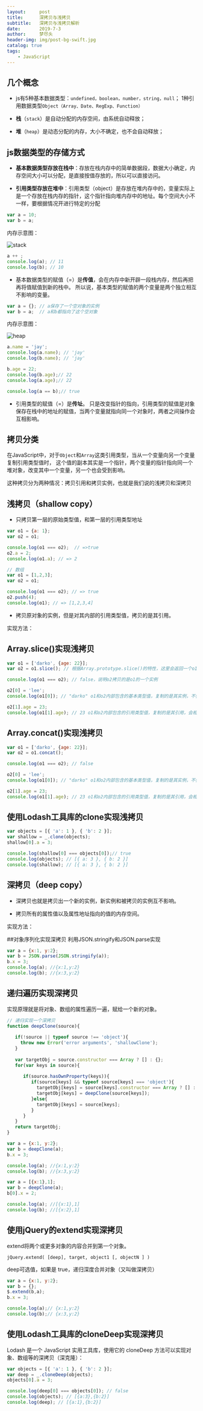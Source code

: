 ```yaml
---
layout:     post
title:      深拷贝与浅拷贝
subtitle:   深拷贝与浅拷贝解析
date:       2019-7-3
author:     梦尽头
header-img: img/post-bg-swift.jpg
catalog: true
tags:
    - JavaScript 
---
```


## 几个概念

- js有5种基本数据类型：`undefined，boolean，number，string，null`；
1种引用数据类型`Object（Array、Date、RegExp、Function）`

- **栈**（`stack`）是自动分配的内存空间，由系统自动释放；

- **堆**（`heap`）是动态分配的内存，大小不确定，也不会自动释放；

## js数据类型的存储方式

- **基本数据类型存放在栈中**：存放在栈内存中的简单数据段，数据大小确定，内存空间大小可以分配，是直接按值存放的，所以可以直接访问。

- **引用类型存放在堆中**：引用类型（object）是存放在堆内存中的，变量实际上是一个存放在栈内存的指针，这个指针指向堆内存中的地址。每个空间大小不一样，要根据情况开进行特定的分配

```javascript
var a = 10;
var b = a;
```
内存示意图：

![stack](https://lzweife.github.io/img/stack.png)

```javascript
a ++ ;
console.log(a); // 11
console.log(b); // 10
```

- 基本数据类型的赋值（=）是**传值**，会在内存中新开辟一段栈内存，然后再把再将值赋值到新的栈中。
所以说，基本类型的赋值的两个变量是两个独立相互不影响的变量。

```javascript
var a = {}; // a保存了一个空对象的实例
var b = a;  // a和b都指向了这个空对象
```
内存示意图：

![heap](https://lzweife.github.io/img/heap.png)

```javascript
a.name = 'jay';
console.log(a.name); // 'jay'
console.log(b.name); // 'jay'

b.age = 22;
console.log(b.age);// 22
console.log(a.age);// 22

console.log(a == b);// true

```

- 引用类型的赋值（=）是**传址**。
只是改变指针的指向，引用类型的赋值是对象保存在栈中的地址的赋值，当两个变量就指向同一个对象时，两者之间操作会互相影响。

## 拷贝分类

在JavaScript中，对于`Object`和`Array`这类引用类型，当从一个变量向另一个变量复制引用类型值时，
这个值的副本其实是一个指针，两个变量的指针指向同一个堆对象，改变其中一个变量，另一个也会受到影响。

这种拷贝分为两种情况：拷贝引用和拷贝实例，也就是我们说的浅拷贝和深拷贝

## 浅拷贝（shallow copy）

- 只拷贝第一层的原始类型值，和第一层的引用类型地址

```javascript
var o1 = {a: 1};
var o2 = o1;

console.log(o1 === o2);  // =>true
o2.a = 2; 
console.log(o1.a); // => 2

// 数组
var o1 = [1,2,3];
var o2 = o1;

console.log(o1 === o2); // => true
o2.push(4);
console.log(o1); // => [1,2,3,4]
```

- 拷贝原对象的实例，但是对其内部的引用类型值，拷贝的是其引用。

实现方法：

## Array.slice()实现浅拷贝

```javascript
var o1 = ['darko', {age: 22}];
var o2 = o1.slice(); // 根据Array.prototype.slice()的特性，这里会返回一个o1的浅拷贝对象

console.log(o1 === o2); // false，说明o2拷贝的是o1的一个实例

o2[0] = 'lee';
console.log(o1[0]); // "darko" o1和o2内部包含的基本类型值，复制的是其实例，不会相互影响

o2[1].age = 23;
console.log(o1[1].age); // 23 o1和o2内部包含的引用类型值，复制的是其引用，会相互影响
```
## Array.concat()实现浅拷贝

```javascript
var o1 = ['darko', {age: 22}];
var o2 = o1.concat();

console.log(o1 === o2); // false

o2[0] = 'lee';
console.log(o1[0]); // "darko" o1和o2内部包含的基本类型值，复制的是其实例，不会相互影响

o2[1].age = 23;
console.log(o1[1].age); // 23 o1和o2内部包含的引用类型值，复制的是其引用，会相互影响
```
## 使用Lodash工具库的clone实现浅拷贝

```javascript
var objects = [{ 'a': 1 }, { 'b': 2 }];
var shallow = _.clone(objects);
shallow[0].a = 3;

console.log(shallow[0] === objects[0]);// true
console.log(objects); // [{ a: 3 }, { b: 2 }]
console.log(shallow); // [{ a: 3 }, { b: 2 }]

```


## 深拷贝（deep copy）

- 深拷贝也就是拷贝出一个新的实例，新实例和被拷贝的实例互不影响。

- 拷贝所有的属性值以及属性地址指向的值的内存空间。

实现方法：

##对象序列化实现深拷贝
利用JSON.stringify和JSON.parse实现

```javascript
var a = {x:1, y:2};
var b = JSON.parse(JSON.stringify(a));
b.x = 3;
console.log(a); //{x:1,y:2}
console.log(b); //{x:3,y:2}
```

## 递归遍历实现深拷贝
实现原理就是将对象、数组的属性遍历一遍，赋给一个新的对象。

```javascript
// 递归实现一个深拷贝
function deepClone(source){
    
   if(!source || typeof source !== 'object'){
     throw new Error('error arguments', 'shallowClone');
   }
   
   var targetObj = source.constructor === Array ? [] : {};
   for(var keys in source){
       
      if(source.hasOwnProperty(keys)){
         if(source[keys] && typeof source[keys] === 'object'){
           targetObj[keys] = source[keys].constructor === Array ? [] : {};
           targetObj[keys] = deepClone(source[keys]);
         }else{
           targetObj[keys] = source[keys];
         }
      } 
   }
   return targetObj;
}

var a = {x:1, y:2};
var b = deepClone(a);
b.x = 3;

console.log(a); //{x:1,y:2}
console.log(b); //{x:3,y:2}

var a = [{x:1},1];
var b = deepClone(a);
b[0].x = 2;

console.log(a); //[{x:1},1]
console.log(b); //[{x:2},1]
```

## 使用jQuery的extend实现深拷贝

extend将两个或更多对象的内容合并到第一个对象。

`jQuery.extend( [deep], target, object1 [, objectN ] )`

deep可选值，如果是 true，递归深度合并对象（又叫做深拷贝）

```javascript
var a = {x:1, y:2};
var b = {};
$.extend(b,a);
b.x = 3;

console.log(a);// {x:1,y:2}
console.log(b);// {x:3,y:2}
```
## 使用Lodash工具库的cloneDeep实现深拷贝

Lodash 是一个 JavaScript 实用工具库，使用它的 cloneDeep 方法可以实现对象、数组等的深拷贝（深克隆）：

```javascript
var objects = [{ 'a': 1 }, { 'b': 2 }];
var deep = _.cloneDeep(objects);
objects[0].a = 3;

console.log(deep[0] === objects[0]); // false
console.log(objects); // [{a:3},{b:2}]
console.log(deep); // [{a:1},{b:2}]
```
